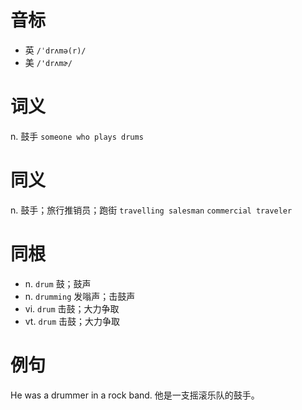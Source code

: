 # 音标

- 英 `/ˈdrʌmə(r)/`
- 美 `/'drʌmɚ/`

# 词义

n. 鼓手
`someone who plays drums`

# 同义

n. 鼓手；旅行推销员；跑街
`travelling salesman` `commercial traveler`

# 同根

- n. `drum` 鼓；鼓声
- n. `drumming` 发嗡声；击鼓声
- vi. `drum` 击鼓；大力争取
- vt. `drum` 击鼓；大力争取

# 例句

He was a drummer in a rock band.
他是一支摇滚乐队的鼓手。



